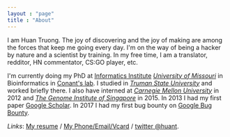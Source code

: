```yaml
---
layout : "page"
title : "About"
---
```


I am Huan Truong. The joy of discovering and the joy of making are among the forces that keep me going every day. I'm on the way of being a hacker by nature and a scientist by training. In my free time, I am a translator, redditor, HN commentator, CS:GO player, etc.

I'm currently doing my PhD at [Informatics Institute](http://muii.missouri.edu/) [_University of Missouri_](http://www.mizzou.edu/) in Bioinformatics in [Conant's lab](http://web.missouri.edu/~conantg/). I studied in [_Truman State University_](http://www.truman.edu/) and worked briefly there. I also have interned at [_Carnegie Mellon University_](http://www.cmu.edu/) in 2012 and [_The Genome Institute of Singapore_](http://www.a-star.edu.sg/gis) in 2015. In 2013 I had my first paper [Google Scholar](https://scholar.google.com/citations?user=ZTuFnawAAAAJ&hl=en). In 2017 I had my first bug bounty on [Google Bug Bounty](https://bughunter.withgoogle.com/profile/d5f16dfd-6636-4460-ac1b-24d6c9bbb4b2).

_Links_: [My resume](/resume.pdf) / [My Phone/Email/Vcard](/vc) / [twitter @huant](https://twitter.com/huant).
